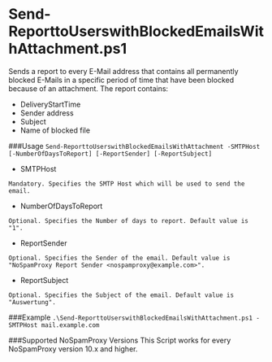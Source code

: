 # Send-ReporttoUserswithBlockedEmailsWithAttachment.ps1
Sends a report to every E-Mail address that contains all permanently blocked E-Mails in a specific period of time that have been blocked because of an attachment. The report contains:
 - DeliveryStartTime
 - Sender address
 - Subject
 - Name of blocked file


###Usage
`Send-ReporttoUserswithBlockedEmailsWithAttachment -SMTPHost [-NumberOfDaysToReport] [-ReportSender] [-ReportSubject]`

- SMTPHost
```
Mandatory. Specifies the SMTP Host which will be used to send the email.
```
- NumberOfDaysToReport
```
Optional. Specifies the Number of days to report. Default value is "1".
```
- ReportSender
```
Optional. Specifies the Sender of the email. Default value is "NoSpamProxy Report Sender <nospamproxy@example.com>".
```
- ReportSubject
```
Optional. Specifies the Subject of the email. Default value is "Auswertung".
```
###Example
`.\Send-ReporttoUserswithBlockedEmailsWithAttachment.ps1 -SMTPHost mail.example.com`

###Supported NoSpamProxy Versions
This Script works for every NoSpamProxy version 10.x and higher.
